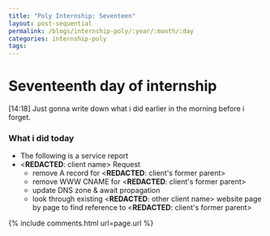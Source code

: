 ```yaml
---
title: "Poly Internship: Seventeen"
layout: post-sequential
permalink: /blogs/internship-poly/:year/:month/:day
categories: internship-poly
tags: 
---
```

# Seventeenth day of internship

<span class="timestamp">[14:18]</span> Just gonna write down what i did earlier in the morning before i forget.

### What i did today
* The following is <span ondblclick="this.innerHTML = 'service report SR11785'">a service report</span>
* <span ondblclick="this.innerHTML = 'Scatech'"><**REDACTED**: client name></span> Request
    - remove A record for <span ondblclick="this.innerHTML = 'scatechgroup.com'"><**REDACTED**: client's former parent></span>
    - remove WWW CNAME for <span ondblclick="this.innerHTML = 'scatechgroup.com'"><**REDACTED**: client's former parent></span>
    - update DNS zone & await propagation
    - look through existing <span ondblclick="this.innerHTML = 'flexisystems'"><**REDACTED**: other client name></span> website page by page to find reference to <span ondblclick="this.innerHTML = 'scatechgroup'"><**REDACTED**: client's former parent></span>



{% include comments.html url=page.url %}
